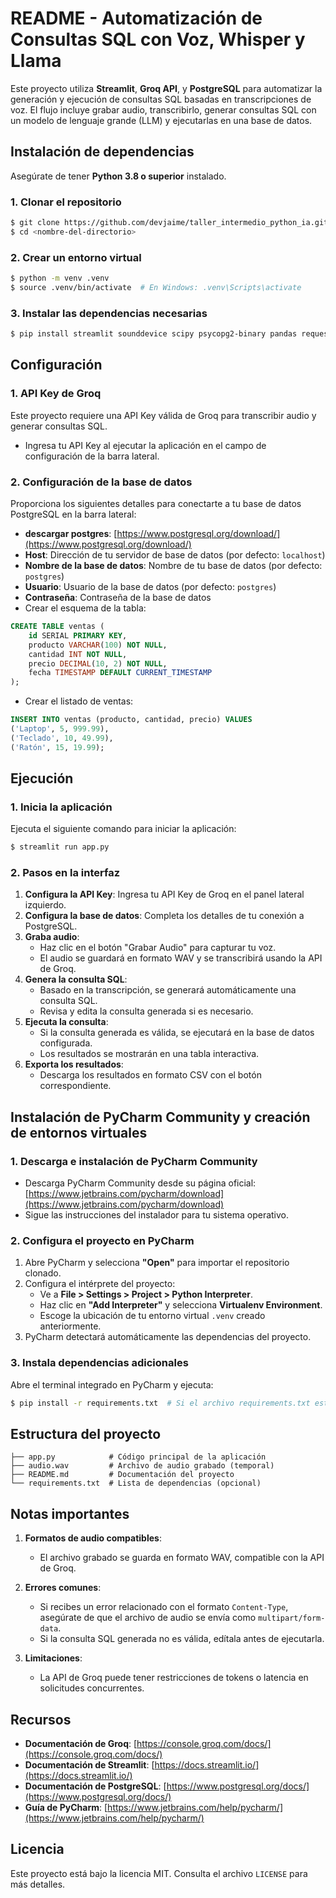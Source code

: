 # README - Automatización de Consultas SQL con Voz, Whisper y Llama

Este proyecto utiliza **Streamlit**, **Groq API**, y **PostgreSQL** para automatizar la generación y ejecución de consultas SQL basadas en transcripciones de voz. El flujo incluye grabar audio, transcribirlo, generar consultas SQL con un modelo de lenguaje grande (LLM) y ejecutarlas en una base de datos.

## Instalación de dependencias

Asegúrate de tener **Python 3.8 o superior** instalado.

### 1. Clonar el repositorio
```bash
$ git clone https://github.com/devjaime/taller_intermedio_python_ia.git
$ cd <nombre-del-directorio>
```

### 2. Crear un entorno virtual
```bash
$ python -m venv .venv
$ source .venv/bin/activate  # En Windows: .venv\Scripts\activate
```

### 3. Instalar las dependencias necesarias
```bash
$ pip install streamlit sounddevice scipy psycopg2-binary pandas requests
```

## Configuración

### 1. API Key de Groq
Este proyecto requiere una API Key válida de Groq para transcribir audio y generar consultas SQL.

- Ingresa tu API Key al ejecutar la aplicación en el campo de configuración de la barra lateral.

### 2. Configuración de la base de datos
Proporciona los siguientes detalles para conectarte a tu base de datos PostgreSQL en la barra lateral:


- **descargar postgres**: [https://www.postgresql.org/download/](https://www.postgresql.org/download/)
- **Host**: Dirección de tu servidor de base de datos (por defecto: `localhost`)
- **Nombre de la base de datos**: Nombre de tu base de datos (por defecto: `postgres`)
- **Usuario**: Usuario de la base de datos (por defecto: `postgres`)
- **Contraseña**: Contraseña de la base de datos
- Crear el esquema de la tabla:
```sql
CREATE TABLE ventas (
    id SERIAL PRIMARY KEY,
    producto VARCHAR(100) NOT NULL,
    cantidad INT NOT NULL,
    precio DECIMAL(10, 2) NOT NULL,
    fecha TIMESTAMP DEFAULT CURRENT_TIMESTAMP
);
```
- Crear el listado de ventas:
```sql
INSERT INTO ventas (producto, cantidad, precio) VALUES
('Laptop', 5, 999.99),
('Teclado', 10, 49.99),
('Ratón', 15, 19.99);
```


## Ejecución

### 1. Inicia la aplicación
Ejecuta el siguiente comando para iniciar la aplicación:
```bash
$ streamlit run app.py
```

### 2. Pasos en la interfaz
1. **Configura la API Key**: Ingresa tu API Key de Groq en el panel lateral izquierdo.
2. **Configura la base de datos**: Completa los detalles de tu conexión a PostgreSQL.
3. **Graba audio**:
    - Haz clic en el botón "Grabar Audio" para capturar tu voz.
    - El audio se guardará en formato WAV y se transcribirá usando la API de Groq.
4. **Genera la consulta SQL**:
    - Basado en la transcripción, se generará automáticamente una consulta SQL.
    - Revisa y edita la consulta generada si es necesario.
5. **Ejecuta la consulta**:
    - Si la consulta generada es válida, se ejecutará en la base de datos configurada.
    - Los resultados se mostrarán en una tabla interactiva.
6. **Exporta los resultados**:
    - Descarga los resultados en formato CSV con el botón correspondiente.

## Instalación de PyCharm Community y creación de entornos virtuales

### 1. Descarga e instalación de PyCharm Community
- Descarga PyCharm Community desde su página oficial: [https://www.jetbrains.com/pycharm/download](https://www.jetbrains.com/pycharm/download)
- Sigue las instrucciones del instalador para tu sistema operativo.

### 2. Configura el proyecto en PyCharm
1. Abre PyCharm y selecciona **"Open"** para importar el repositorio clonado.
2. Configura el intérprete del proyecto:
   - Ve a **File > Settings > Project > Python Interpreter**.
   - Haz clic en **"Add Interpreter"** y selecciona **Virtualenv Environment**.
   - Escoge la ubicación de tu entorno virtual `.venv` creado anteriormente.
3. PyCharm detectará automáticamente las dependencias del proyecto.

### 3. Instala dependencias adicionales
Abre el terminal integrado en PyCharm y ejecuta:
```bash
$ pip install -r requirements.txt  # Si el archivo requirements.txt está disponible
```

## Estructura del proyecto

```
├── app.py            # Código principal de la aplicación
├── audio.wav         # Archivo de audio grabado (temporal)
├── README.md         # Documentación del proyecto
└── requirements.txt  # Lista de dependencias (opcional)
```

## Notas importantes

1. **Formatos de audio compatibles**:
   - El archivo grabado se guarda en formato WAV, compatible con la API de Groq.

2. **Errores comunes**:
   - Si recibes un error relacionado con el formato `Content-Type`, asegúrate de que el archivo de audio se envía como `multipart/form-data`.
   - Si la consulta SQL generada no es válida, edítala antes de ejecutarla.

3. **Limitaciones**:
   - La API de Groq puede tener restricciones de tokens o latencia en solicitudes concurrentes.

## Recursos

- **Documentación de Groq**: [https://console.groq.com/docs/](https://console.groq.com/docs/)
- **Documentación de Streamlit**: [https://docs.streamlit.io/](https://docs.streamlit.io/)
- **Documentación de PostgreSQL**: [https://www.postgresql.org/docs/](https://www.postgresql.org/docs/)
- **Guía de PyCharm**: [https://www.jetbrains.com/help/pycharm/](https://www.jetbrains.com/help/pycharm/)

## Licencia
Este proyecto está bajo la licencia MIT. Consulta el archivo `LICENSE` para más detalles.


